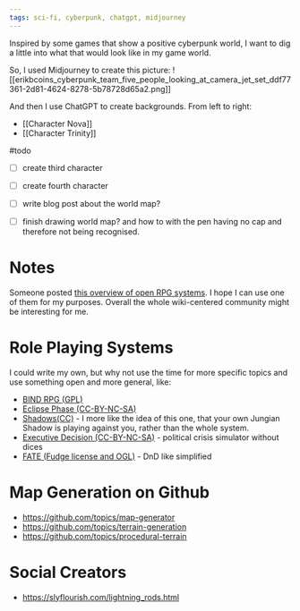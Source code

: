 ```yaml
---
tags: sci-fi, cyberpunk, chatgpt, midjourney
---
```


Inspired by some games that show a positive cyberpunk world, I want to dig a little into what that would look like in my game world.

So, I used Midjourney to create this picture:
![[erikbcoins_cyberpunk_team_five_people_looking_at_camera_jet_set_ddf77361-2d81-4624-8278-5b78728d65a2.png]]

And then I use ChatGPT to create backgrounds. From left to right:
 - [[Character Nova]]
 - [[Character Trinity]]


#todo 
- [ ] create third character
- [ ] create fourth character
- [ ] write blog post about the world map?
- [ ] finish drawing world map? and how to with the pen having no cap and therefore not being recognised.


# Notes

Someone posted [this overview of open RPG systems](https://wiki.rpg.net/index.php/Open_Game_Systems). I hope I can use one of them for my purposes. Overall the whole wiki-centered community might be interesting for me.


# Role Playing Systems

I could write my own, but why not use the time for more specific topics and use something open and more general, like:
 - [BIND RPG (GPL)](https://bindrpg.itch.io/)
 - [Eclipse Phase (CC-BY-NC-SA)](https://eclipsephase.com/game/)
 - [Shadows(CC)](https://mozai.com/writing/not_mine/shadows.html) - I more like the idea of this one, that your own Jungian Shadow is playing against you, rather than the whole system.
 - [Executive Decision (CC-BY-NC-SA)](http://www.gregstolze.com/execdecis.html) - political crisis simulator without dices
 - [FATE (Fudge license and OGL)](https://www.faterpg.com/dl/FATE2fe.pdf) - DnD like simplified

# Map Generation on Github

 - https://github.com/topics/map-generator
 - https://github.com/topics/terrain-generation
 - https://github.com/topics/procedural-terrain

# Social Creators
 - https://slyflourish.com/lightning_rods.html
